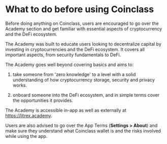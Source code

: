 # What to do before using Coinclass

Before doing anything on Coinclass, users are encouraged to go over the Academy section and get familiar with essential aspects of cryptocurrency and the DeFi ecosystem.

The Academy was built to educate users looking to decentralize capital by investing in cryptocurrencies and the DeFi ecosystem. It covers all important aspects, from security fundamentals to DeFi.

The Academy goes well beyond covering basics and aims to:

1. take someone from 'zero knowledge' to a level with a solid understanding of how cryptocurrency storage, security and privacy works.

2. onboard someone into the DeFi ecosystem, and in simple terms cover the opportunities it provides.

The Academy is accessible in-app as well as externally at https://litrex.academy.

Users are also advised to go over the App Terms (**Settings > About**) and make sure they understand what Coinclass wallet is and the risks involved while using the app.
